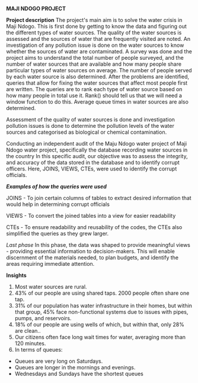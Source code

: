 **MAJI NDOGO PROJECT**

**Project description**
The project's main aim is to solve the water crisis in Maji Ndogo. 
This is first done by getting to know the data and figuring out the different types of water sources.
The quality of the water sources is assessed and the sources of water that are frequently visited are noted.
An investigation of any pollution issue is done on the water sources to know whether the sources of water are contaminated.
A survey was done and the project aims to understand the total number of people surveyed, 
and the number of water sources that are available and how many people share particular types of water sources on average.
The number of people served by each water source is also determined.
After the problems are identified, queries that allow for fixing the water sources that affect most people first are written. 
The queries are to rank each type of water source based on how many people in total use it. Rank() should tell us that we will need 
a window function to do this.
Average queue times in water sources are also determined.

Assessment of the quality of water sources is done and investigation pollution issues is done to determine the pollution levels of the water sources and categorised as 
biological or chemical contamination.


Conducting an independent audit of the Maju Ndogo water project of
Maji Ndogo water project, specifically the database recording water sources in the country
In this specific audit, our objective was to assess the integrity, and accuracy of the data stored in the database and to identify corrupt officers.
Here, JOINS, VIEWS, CTEs, were used to identify the corrupt officials.

***Examples of how the queries were used***

JOINS - To join certain columns of tables to extract desired information that would help in determining corrupt officials

VIEWS - To convert the joined tables into a view for easier readability

CTEs - To ensure readability and reusability of the codes, the CTEs also simplified the queries as they grew larger.

*Last phase*
In this phase, the data was shaped to provide meaningful views - providing essential information to decision-makers. This
will enable discernment of the materials needed, to plan budgets, and identify the areas requiring immediate attention.

**Insights**

1. Most water sources are rural.
2. 43% of our people are using shared taps. 2000 people often share one tap.
3. 31% of our population has water infrastructure in their homes, but within that group, 45% face non-functional systems due to issues with pipes,
pumps, and reservoirs.
4. 18% of our people are using wells of which, but within that, only 28% are clean..
5. Our citizens often face long wait times for water, averaging more than 120 minutes.
6. In terms of queues:
- Queues are very long on Saturdays.
- Queues are longer in the mornings and evenings.
- Wednesdays and Sundays have the shortest queues
 
